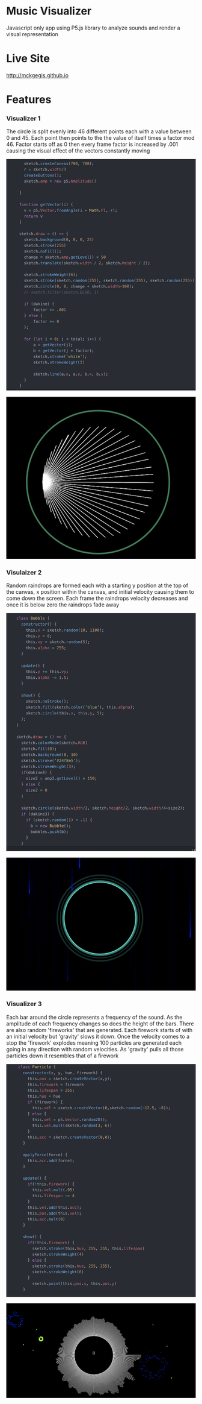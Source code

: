 # Music Visualizer

Javascript only app using P5.js library to analyze sounds and render a visual representation

# Live Site

http://mckgegis.github.io

# Features

### Visualizer 1

The circle is split evenly into 46 different points each with a value between 0 and 45.  Each point then points to the the value of itself times a factor mod 46.  Factor starts off as 0 then every frame factor is increased by .001 causing the visual effect of the vectors constantly moving

![alt text](https://github.com/mckgegis/mckgegis.github.io/blob/master/assets/images/factors.png)

![alt text](https://github.com/mckgegis/mckgegis.github.io/blob/master/assets/images/vis1.png)

### Visulaizer 2

Random raindrops are formed each with a starting y position at the top of the canvas, x position within the canvas, and initial velocity causing them to come down the screen.  Each frame the raindrops velocity decreases and once it is below zero the raindrops fade away

![alt text](https://github.com/mckgegis/mckgegis.github.io/blob/master/assets/images/raindrops.png)

![alt text](https://github.com/mckgegis/mckgegis.github.io/blob/master/assets/images/vis2.png)


### Visualizer 3

Each bar around the circle represents a frequency of the sound.  As the amplitude of each frequency changes so does the height of the bars.  There are also random 'fireworks' that are generated.  Each firework starts of with an initial velocity but 'gravity' slows it down.  Once the velocity comes to a stop the 'firework' explodes meaning 100 particles are generated each going in any direction with random velocities. As 'gravity' pulls all those particles down it resembles that of a firework

![alt text](https://github.com/mckgegis/mckgegis.github.io/blob/master/assets/images/fireworks.png)

![alt text](https://github.com/mckgegis/mckgegis.github.io/blob/master/assets/images/vis3.png)


